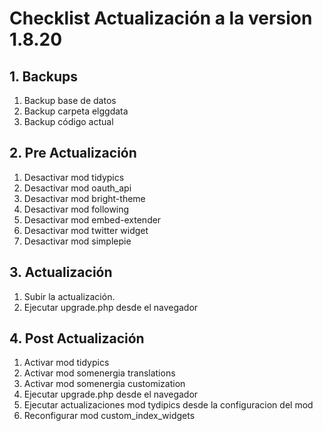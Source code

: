 # Checklist Actualización a la version 1.8.20

## 1. Backups
  1. Backup base de datos
  2. Backup carpeta elggdata
  3. Backup código actual

## 2. Pre Actualización
  1. Desactivar mod tidypics
  2. Desactivar mod oauth_api
  3. Desactivar mod bright-theme
  4. Desactivar mod following
  5. Desactivar mod embed-extender
  6. Desactivar mod twitter widget
  7. Desactivar mod simplepie

## 3. Actualización
  1. Subir la actualización.
  2. Ejecutar upgrade.php desde el navegador

## 4. Post Actualización
  1. Activar mod tidypics
  2. Activar mod somenergia translations
  3. Activar mod somenergia customization
  3. Ejecutar upgrade.php desde el navegador
  4. Ejecutar actualizaciones mod tydipics desde la configuracion del mod
  5. Reconfigurar mod custom_index_widgets
